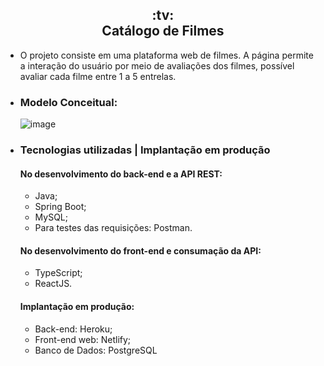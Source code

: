 <h2 align="center">:tv: <br/> Catálogo de Filmes</h2>

  - O projeto consiste em uma plataforma web de filmes. A página permite a interação do usuário por meio de avaliações dos filmes, possível avaliar cada filme entre 1 a 5 entrelas.

- ### Modelo Conceitual:

  ![image](https://github.com/marcosrebelo97/dsmovie-project/assets/37541973/b0917015-1fe8-48dc-910f-e637de7915be)
 
- ### Tecnologias utilizadas | Implantação em produção
  #### No desenvolvimento do back-end e a API REST:
  - Java;
  - Spring Boot;
  - MySQL;
  - Para testes das requisições: Postman.
  #### No desenvolvimento do front-end e consumação da API:
  - TypeScript;
  - ReactJS.
  #### Implantação em produção:
  - Back-end: Heroku;
  - Front-end web: Netlify;
  - Banco de Dados: PostgreSQL  
